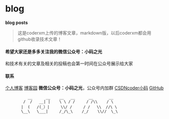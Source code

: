 # blog
**blog posts**
>这是coderxm上传的博客文章，markdown版，以后coderxm都会用github收录技术文章！

#### 希望大家还是多多关注我的微信公众号：小码之光
和技术有关的文章及相关的投稿也会第一时间在公众号展示给大家

#### 联系
[个人博客](https://www.maliaoblog.cn)
[博客园](https://www.cnblogs.com/coderma/)
**微信公众号：小码之光**，公众号内加群
[CSDNcoder小码](https://blog.csdn.net/Gobullin)
[GitHub](https://github.com/coderxm/)

```          	
          __      __    __   __      __       __   
        /  /   __| |    \ \ / /     / /\\    / \	  
       |  (   /(_）|     \\/ /     / /	\\  //\ \	   
       \__\   \___|     /_/\_\    /_/	 \\//  \_\

```
        